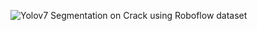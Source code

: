 ![Yolov7 Segmentation on Crack using Roboflow dataset](https://user-images.githubusercontent.com/85284912/190906601-f914a38d-e337-49c3-aba7-5bd3587dad4b.png)

